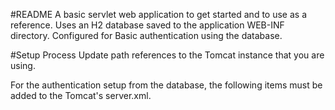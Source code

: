 #README
A basic servlet web application to get started and to use as a reference. Uses an H2 database saved to the application WEB-INF directory. Configured for Basic authentication using the database.

#Setup Process
Update path references to the Tomcat instance that you are using.

For the authentication setup from the database, the following items must be added to the Tomcat's server.xml.

<Resource name="jdbc/dev_db" auth="Container"
type="javax.sql.DataSource"
driverClassName="org.h2.Driver"
username="sa"
password="sa"
url="jdbc:h2:../webapps/webapp/WEB-INF/dev_db"/>

<Realm className="org.apache.catalina.realm.DataSourceRealm"
dataSourceName="jdbc/dev_db"
userTable="users" userNameCol="username" userCredCol="password"
userRoleTable="user_roles" roleNameCol="role_name"/>